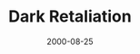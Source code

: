 ---
mission_id: darkret
editorsChoice:
title: "Dark Retaliation"
authors: 
    - "Donny Versigar"
date: "2000-08-25"
filename: "darkret.zip"
description: "A group of Bothan Spies working for the Rebellion have just sent in a distress signal of their capture by an Imperial Star Destroyer.  They have information vital to the survival of the Rebellion.  It is your job, Kyle, to rescue these prisoners and retrieve any information they have."
heroImage:
levelReplaced:	SECBASE
difficulty: yes
bm:	no
fme: no
wax: yes
three_do: yes
voc: no
gmd: no
vue: no
lfd: yes
base: "New level from scratch" 
editors: "DFUSE, WDFUSE 1.5"

---